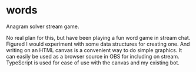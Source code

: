 # words

Anagram solver stream game.

No real plan for this, but have been playing a fun word game in stream chat.
Figured I would experiment with some data structures for creating one.
And writing on an HTML canvas is a convenient way to do simple graphics.
It can easily be used as a browser source in OBS for including on stream.
TypeScript is used for ease of use with the canvas and my existing bot.
